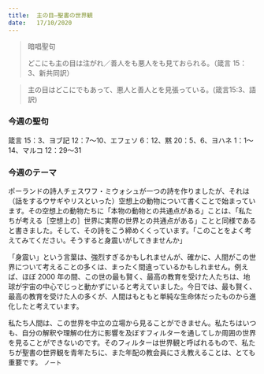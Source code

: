 ```yaml
---
title:  主の目―聖書の世界観
date:   17/10/2020
---
```


> <p>暗唱聖句</p>
> どこにも主の目は注がれ／善人をも悪人をも見ておられる。（箴言 15：3、新共同訳）

> <p></p>
> 主の目はどこにでもあって、悪人と善人とを見張っている。(箴言15:3、語訳)

### 今週の聖句
箴言 15：3、ヨブ記 12：7～10、エフェソ 6：12、黙 20：5、6、ヨハネ 1：1～14、マルコ 12：29～31

### 今週のテーマ
ポーランドの詩人チェスワフ・ミウォシュが一つの詩を作りましたが、それは（話をするウサギやリスといった）空想上の動物について書くことで始まっています。その空想上の動物たちに「本物の動物との共通点がある」ことは、「私たちが考える［空想上の］世界に実際の世界との共通点がある」ことと同様であると書きました。そして、その詩をこう締めくくっています。「このことをよく考えてみてください。そうすると身震いがしてきませんか」

「身震い」という言葉は、強烈すぎるかもしれませんが、確かに、人間がこの世界について考えることの多くは、まったく間違っているかもしれません。例えば、ほぼ 2000 年の間、この世の最も賢く、最高の教育を受けた人たちは、地球が宇宙の中心でじっと動かずにいると考えていました。今日では、最も賢く、最高の教育を受けた人の多くが、人間はもともと単純な生命体だったものから進化したと考えています。

私たち人間は、この世界を中立の立場から見ることができません。私たちはいつも、自分の解釈や理解の仕方に影響を及ぼすフィルターを通してしか周囲の世界を見ることができないのです。そのフィルターは世界観と呼ばれるもので、私たちが聖書の世界観を青年たちに、また年配の教会員にさえ教えることは、とても重要です。
`ノート`